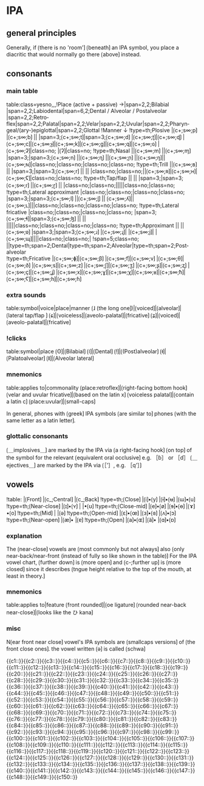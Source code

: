 # IPA

## general principles

Generally, if ⟮there is no 'room'⟯ ⟮beneath⟯ an IPA symbol, you place a diacritic that would normally go there ⟮above⟯ instead.

## consonants

### main table

table:class=yesno,,,!Place (active + passive) →|span=2,2;Bi­labial  |span=2,2;Labio­dental|span=6,2;Dental / Alveolar / Post­alveolar                                 |span=2,2;Retro­flex|span=2,2;Palatal|span=2,2;Velar|span=2,2;Uvular|span=2,2;Pharyn­geal/​(ary-)epi­glottal|span=2,2;Glottal
!Manner ↓
!type=th;Plosive                             |⟮c+;s∞;p⟯ |⟮c+;s∞;b⟯ ||                     |span=3;⟮c+;s∞;t⟯|span=3;⟮c+;s∞;d⟯                                            |⟮c+;s∞;ʈ⟯|⟮c+;s∞;ɖ⟯ |⟮c+;s∞;c⟯|⟮c+;s∞;ɟ⟯|⟮c+;s∞;k⟯|⟮c+;s∞;ɡ⟯|⟮c+;s∞;q⟯|⟮c+;s∞;ɢ⟯ |⟮c+;s∞;ʡ⟯|class=no;                        |⟮ʔ⟯|class=no;
!type=th;Nasal                               ||⟮c+;s∞;m⟯          ||⟮c+;s∞;ɱ⟯            |span=3;|span=3;⟮c+;s∞;n⟯                                                   ||⟮c+;s∞;ɳ⟯          ||⟮c+;s∞;ɲ⟯       ||⟮c+;s∞;ŋ⟯||⟮c+;s∞;ɴ⟯|class=no;|class=no;|class=no;|class=no;
!type=th;Trill                               ||⟮c+;s∞;ʙ⟯          ||                    |span=3;|span=3;⟮c+;s∞;r⟯                                                   ||                 ||                |class=no;|class=no;||⟮c+;s∞;ʀ⟯|⟮c+;s∞;ʜ⟯|⟮c+;s∞;ʢ⟯|class=no;|class=no;
!type=th;Tap/flap                            ||                  ||                    |span=3;|span=3;⟮c+;s∞;ɾ⟯                                                   ||⟮c+;s∞;ɽ⟯         ||                |class=no;|class=no;|||||class=no;|class=no;
!type=th;Lateral approximant                 |class=no;|class=no;|class=no;|class=no;  |span=3;|span=3;⟮c+;s∞;l⟯                                                   ||⟮c+;s∞;ɭ⟯         ||                ⟮c+;s∞;ʎ⟯||⟮c+;s∞;ʟ⟯|||class=no;|class=no;|class=no;|class=no;
!type=th;Lateral fricative                   |class=no;|class=no;|class=no;|class=no;  |span=3;⟮c+;s∞;ɬ⟯|span=3;⟮c+;s∞;ɮ⟯                                                 ||                 ||                |||||class=no;|class=no;|class=no;|class=no;
!type=th;Approximant                         ||                  ||⟮c+;s∞;ʋ⟯            |span=3;|span=3;⟮c+;s∞;ɹ⟯                                                   |⟮c+;s∞;ɻ⟯|                |⟮c+;s∞;j⟯|             |⟮c+;s∞;ɰ⟯||||class=no;|class=no;|
!span=5;class=no;                                                                     ||type=th;span=2;Dental|type=th;span=2;Alveolar|type=th;span=2;Post­alveolar                          
!type=th;Fricative                           |⟮c+;s∞;ɸ⟯|⟮c+;s∞;β⟯         |⟮c+;s∞;f⟯|⟮c+;s∞;v⟯          |⟮c+;s∞;θ⟯|⟮c+;s∞;ð⟯           |⟮c+;s∞;s⟯|⟮c+;s∞;z⟯            |⟮c+;s∞;ʃ⟯|⟮c+;s∞;ʒ⟯                 |⟮c+;s∞;ʂ⟯|⟮c+;s∞;ʐ⟯        |⟮c+;s∞;ç⟯|⟮c+;s∞;ʝ⟯     |⟮c+;s∞;x⟯|⟮c+;s∞;ɣ⟯|⟮c+;s∞;χ⟯|⟮c+;s∞;ʁ⟯|⟮c+;s∞;ħ⟯|⟮c+;s∞;ʕ⟯|⟮c+;s∞;h⟯|⟮c+;s∞;ɦ⟯

### extra sounds

table:symbol|voice|place|manner
⟮ɺ (the long one⟯)|⟮voiced⟯|⟮alveolar⟯|⟮lateral tap/flap ⟯
⟮ɕ⟯|⟮voiceless⟯|⟮aveolo-palatal⟯|⟮fricative⟯
⟮ʑ⟯|⟮voiced⟯|⟮aveolo-palatal⟯|⟮fricative⟯

### !clicks

table:symbol|place
⟮ʘ⟯|⟮Bilabial⟯
⟮ǀ⟯|⟮Dental⟯
⟮ǃ⟯|⟮(Post)alveolar⟯
⟮ǂ⟯|⟮Palatoalveolar⟯
⟮ǁ⟯|⟮Alveolar lateral⟯

### mnemonics

table:applies to|commonality
⟮place:retroflex⟯|⟮right-facing bottom hook⟯
⟮velar and uvular fricative⟯|⟮based on the latin x⟯
⟮voiceless palatal⟯|⟮contain a latin c⟯
⟮place:uvular⟯|⟮small-caps⟯


In general, phones with ⟮greek⟯ IPA symbols ⟮are similar to⟯ phones ⟮with the same letter as a latin letter⟯.

### glottalic consonants

⟮＿implosives＿⟯ are marked by the IPA via ⟮a right-facing hook⟯ ⟮on top⟯ of the symbol for the relevant ⟮equivalent oral occlusive⟯
e.g. ［ɓ］ or ［ɗ］
⟮＿ejectives＿⟯ are marked by the IPA via ⟮［ʼ］, e.g. ［qʼ］⟯

## vowels

!table:             |⟮Front⟯    |⟮c_;Central⟯ |⟮c_;Back⟯
!type=th;⟮Close⟯           |⟮i⟯•⟮y⟯      |⟮ɨ⟯•⟮ʉ⟯      |⟮ɯ⟯•⟮u⟯
!type=th;⟮Near-close⟯      |⟮ɪ⟯•⟮ʏ⟯      |           |•⟮ʊ⟯
!type=th;⟮Close-mid⟯       |⟮e⟯•⟮ø⟯      |⟮ɘ⟯•⟮ɵ⟯      |⟮ɤ⟯•⟮o⟯
!type=th;⟮Mid⟯             |           |⟮ə⟯ 
!type=th;⟮Open-mid⟯        |⟮ɛ⟯•⟮œ⟯      |⟮ɜ⟯•⟮ɞ⟯      |⟮ʌ⟯•⟮ɔ⟯
!type=th;⟮Near-open⟯       |⟮æ⟯•        |⟮ɐ⟯ 
!type=th;⟮Open⟯            |⟮a⟯•⟮ɶ⟯      |⟮ä⟯•         |⟮ɑ⟯•⟮ɒ⟯

### explanation

The ⟮near-close⟯ vowels are ⟮most commonly but not always⟯ also ⟮only near-back/near-front (instead of fully so like shown in the table)⟯
For the IPA vowel chart, ⟮further down⟯ is ⟮more open⟯ and ⟮c-;further up⟯ is ⟮more closed⟯ since it describes ⟮tngue height relative to the top of the mouth, at least in theory.⟯

### mnemonics

table:applies to|feature
⟮front rounded⟯|⟮oe ligature⟯
⟮rounded near-back near-close⟯|⟮looks like the ひ kana⟯

### misc

N⟮ear front near close⟯ vowel's IPA symbols are ⟮smallcaps versions⟯ of ⟮the front close ones⟯.
the vowel written ⟮ə⟯ is called ⟮schwa⟯

<span class="cloze-dump">{{c1::}}{{c2::}}{{c3::}}{{c4::}}{{c5::}}{{c6::}}{{c7::}}{{c8::}}{{c9::}}{{c10::}}{{c11::}}{{c12::}}{{c13::}}{{c14::}}{{c15::}}{{c16::}}{{c17::}}{{c18::}}{{c19::}}{{c20::}}{{c21::}}{{c22::}}{{c23::}}{{c24::}}{{c25::}}{{c26::}}{{c27::}}{{c28::}}{{c29::}}{{c30::}}{{c31::}}{{c32::}}{{c33::}}{{c34::}}{{c35::}}{{c36::}}{{c37::}}{{c38::}}{{c39::}}{{c40::}}{{c41::}}{{c42::}}{{c43::}}{{c44::}}{{c45::}}{{c46::}}{{c47::}}{{c48::}}{{c49::}}{{c50::}}{{c51::}}{{c52::}}{{c53::}}{{c54::}}{{c55::}}{{c56::}}{{c57::}}{{c58::}}{{c59::}}{{c60::}}{{c61::}}{{c62::}}{{c63::}}{{c64::}}{{c65::}}{{c66::}}{{c67::}}{{c68::}}{{c69::}}{{c70::}}{{c71::}}{{c72::}}{{c73::}}{{c74::}}{{c75::}}{{c76::}}{{c77::}}{{c78::}}{{c79::}}{{c80::}}{{c81::}}{{c82::}}{{c83::}}{{c84::}}{{c85::}}{{c86::}}{{c87::}}{{c88::}}{{c89::}}{{c90::}}{{c91::}}{{c92::}}{{c93::}}{{c94::}}{{c95::}}{{c96::}}{{c97::}}{{c98::}}{{c99::}}{{c100::}}{{c101::}}{{c102::}}{{c103::}}{{c104::}}{{c105::}}{{c106::}}{{c107::}}{{c108::}}{{c109::}}{{c110::}}{{c111::}}{{c112::}}{{c113::}}{{c114::}}{{c115::}}{{c116::}}{{c117::}}{{c118::}}{{c119::}}{{c120::}}{{c121::}}{{c122::}}{{c123::}}{{c124::}}{{c125::}}{{c126::}}{{c127::}}{{c128::}}{{c129::}}{{c130::}}{{c131::}}{{c132::}}{{c133::}}{{c134::}}{{c135::}}{{c136::}}{{c137::}}{{c138::}}{{c139::}}{{c140::}}{{c141::}}{{c142::}}{{c143::}}{{c144::}}{{c145::}}{{c146::}}{{c147::}}{{c148::}}{{c149::}}{{c150::}}</span>